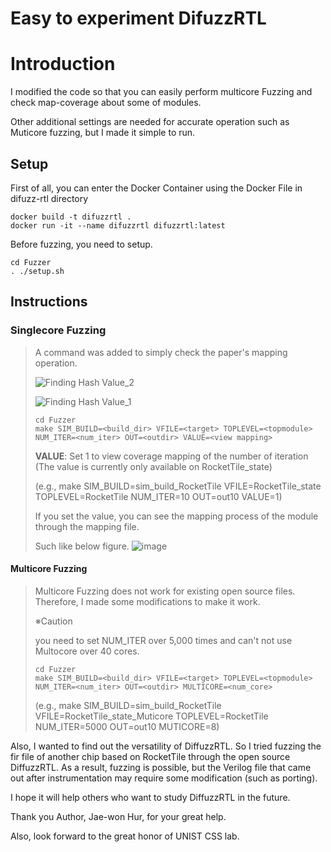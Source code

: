 Easy to experiment DifuzzRTL
============================

# Introduction

I modified the code so that you can easily perform multicore Fuzzing and check map-coverage about some of modules.


Other additional settings are needed for accurate operation such as Muticore fuzzing, but I made it simple to run.



## Setup

First of all, you can enter the Docker Container using the Docker File in difuzz-rtl directory


```
docker build -t difuzzrtl .
docker run -it --name difuzzrtl difuzzrtl:latest
```

Before fuzzing, you need to setup.

```
cd Fuzzer
. ./setup.sh
```

## Instructions

### Singlecore Fuzzing
>
> A command was added to simply check the paper's mapping operation.
> 
> ![Finding Hash Value_2](https://user-images.githubusercontent.com/121912362/220507933-54067bae-4d96-43f6-8daa-b3698b06a3f4.jpg)
> 
> ![Finding Hash Value_1](https://user-images.githubusercontent.com/121912362/220508043-1c8bd5fe-8dbf-4600-ac6c-47bcd93fb5c0.jpg)
>
> ```
> cd Fuzzer
> make SIM_BUILD=<build_dir> VFILE=<target> TOPLEVEL=<topmodule> NUM_ITER=<num_iter> OUT=<outdir> VALUE=<view mapping>
> ```
> **VALUE**:     Set 1 to view coverage mapping of the number of iteration
>                (The value is currently only available on RocketTile_state)
>
>  (e.g., make SIM_BUILD=sim_build_RocketTile VFILE=RocketTile_state TOPLEVEL=RocketTile NUM_ITER=10 OUT=out10 VALUE=1)
>
> If you set the value, you can see the mapping process of the module through the mapping file. 
>
> Such like below figure.
> ![image](https://user-images.githubusercontent.com/121912362/220509706-b99351c1-ab46-4ed5-900c-eeb83d92bb19.png)



#### Multicore Fuzzing
> 
> Multicore Fuzzing does not work for existing open source files. 
> Therefore, I made some modifications to make it work.
>
> ※Caution 
>
>   you need to set NUM_ITER over 5,000 times and can't not use Multocore over 40 cores.
>
> ```
> cd Fuzzer
> make SIM_BUILD=<build_dir> VFILE=<target> TOPLEVEL=<topmodule> NUM_ITER=<num_iter> OUT=<outdir> MULTICORE=<num_core>
> ```
> (e.g., make SIM_BUILD=sim_build_RocketTile VFILE=RocketTile_state_Muticore TOPLEVEL=RocketTile NUM_ITER=5000 OUT=out10 MUTICORE=8)




Also, I wanted to find out the versatility of DiffuzzRTL. So I tried fuzzing the fir file of another chip based on RocketTile through the open source DiffuzzRTL.
As a result, fuzzing is possible, but the Verilog file that came out after instrumentation may require some modification (such as porting).


I hope it will help others who want to study DiffuzzRTL in the future. 
  
Thank you Author, Jae-won Hur, for your great help. 
  
Also, look forward to the great honor of UNIST CSS lab.


